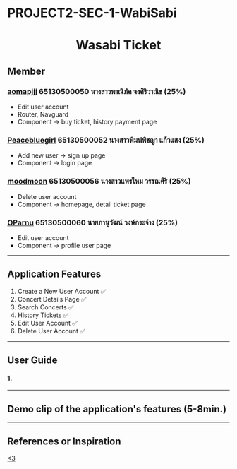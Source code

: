 # PROJECT2-SEC-1-WabiSabi

<h1 align="center">Wasabi Ticket</h1>

## Member

### [aomapjjj](https://github.com/aomapjjj) 65130500050 นางสาวพาณิภัค จงศิริวาณิช (25%)
  - Edit user account
  - Router, Navguard
  - Component -> buy ticket, history payment page

### [Peacebluegirl](https://github.com/Peacebluegirl) 65130500052 นางสาวพิมพ์พิชญา แก้วแสง (25%)
  - Add new user -> sign up page
  - Component -> login page

### [moodmoon](https://github.com/moodmoon) 65130500056 นางสาวแพรไหม วรรณศิริ (25%)
  - Delete user account
  - Component -> homepage, detail ticket page

### [OParnu](https://github.com/OParnu) 65130500060 นายภานุวัฒน์ วงษ์กระจ่าง (25%)
 - Edit user account
 - Component -> profile user page
 
---

## Application Features

1. Create a New User Account ✅
2. Concert Details Page ✅
3. Search Concerts ✅
4. History Tickets ✅
5. Edit User Account ✅
6. Delete User Account ✅

---

## User Guide
#### 1. 

---

## Demo clip of the application's features (5-8min.)
[]()

---

## References or Inspiration
[<3](https://www.theconcert.com/)

